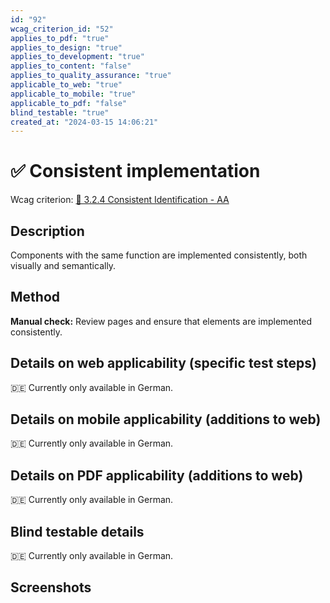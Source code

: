 ```yaml
---
id: "92"
wcag_criterion_id: "52"
applies_to_pdf: "true"
applies_to_design: "true"
applies_to_development: "true"
applies_to_content: "false"
applies_to_quality_assurance: "true"
applicable_to_web: "true"
applicable_to_mobile: "true"
applicable_to_pdf: "false"
blind_testable: "true"
created_at: "2024-03-15 14:06:21"
---
```


# ✅ Consistent implementation

Wcag criterion: [📜 3.2.4 Consistent Identification - AA](..)

## Description

Components with the same function are implemented consistently, both visually and semantically.

## Method

**Manual check:** Review pages and ensure that elements are implemented consistently.

## Details on web applicability (specific test steps)

🇩🇪 Currently only available in German.

## Details on mobile applicability (additions to web)

🇩🇪 Currently only available in German.

## Details on PDF applicability (additions to web)

🇩🇪 Currently only available in German.

## Blind testable details

🇩🇪 Currently only available in German.

## Screenshots

